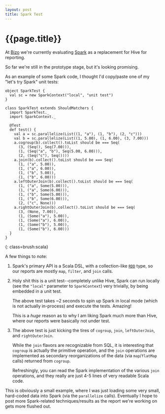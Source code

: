 ```yaml
---
layout: post
title: Spark Test
---
```


{{page.title}}
==============

At [Bizo](http://www.bizo.com) we're currently evaluating [Spark](http://www.spark-project.org) as a replacement for Hive for reporting.

So far we're still in the prototype stage, but it's looking promising.

As an example of some Spark code, I thought I'd copy/paste one of my "let's try Spark" unit tests:

    object SparkTest {
      val sc = new SparkContext("local", "unit test")
    }

    class SparkTest extends ShouldMatchers {
      import SparkTest._
      import SparkContext._

      @Test
      def test() {
        val a = sc.parallelize(List((1, "a"), (1, "b"), (2, "c")))
        val b = sc.parallelize(List((1, 5.00), (1, 6.00), (3, 7.00)))
        a.cogroup(b).collect().toList should be === Seq(
          (3, (Seq(), Seq(7.00))),
          (1, (Seq("a", "b"), Seq(5.00, 6.00))),
          (2, (Seq("c"), Seq())))
        a.join(b).collect().toList should be === Seq(
          (1, ("a", 5.00)),
          (1, ("a", 6.00)),
          (1, ("b", 5.00)),
          (1, ("b", 6.00)))
        a.leftOuterJoin(b).collect().toList should be === Seq(
          (1, ("a", Some(5.00))),
          (1, ("a", Some(6.00))),
          (1, ("b", Some(5.00))),
          (1, ("b", Some(6.00))),
          (2, ("c", None)))
        a.rightOuterJoin(b).collect().toList should be === Seq(
          (3, (None, 7.00)),
          (1, (Some("a"), 5.00)),
          (1, (Some("a"), 6.00)),
          (1, (Some("b"), 5.00)),
          (1, (Some("b"), 6.00)))
      }
    }
{: class=brush:scala}

A few things to note:

1. Spark's primary API is a Scala DSL, with a collection-like [`RDD`](http://www.spark-project.org/docs/0.6.0/api/core/index.html#spark.RDD) type, so our reports are mostly `map`, `filter`, and `join` calls.

2. Holy shit this is a unit test--completely unlike Hive, Spark can run locally (see the `"local"` parameter to `SparkContext`) very trivially, by being embedded in a unit test.

   The above test takes ~2 seconds to spin up Spark in local mode (which is not actually in-process) and execute the tests. Amazing!

   This is a *huge* reason as to why I am liking Spark much more than Hive, where our reports were basically not under test.

3. The above test is just kicking the tires of `cogroup`, `join`, `leftOuterJoin`, and `rightOuterJoin`.

   While the `join` flavors are recognizable from SQL, it is interesting that `cogroup` is actually the primitive operation, and the `join` operations are implemented as secondary reorganizations of the data (via `map`/`flatMap` calls) returned from `cogroup`.

   Refreshingly, you can read the Spark implementation of the various `join` operations, and they really are just 4-5 lines of very readable Scala code.

This is obviously a small example, where I was just loading some very small, hard-coded data into Spark (via the `parallelize` calls). Eventually I hope to post more Spark-related techniques/results as the report we're working on gets more flushed out.
